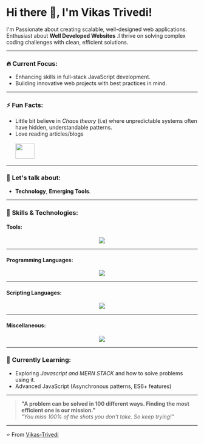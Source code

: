 # Hi there 👋, I'm **Vikas Trivedi**!

I'm Passionate about creating scalable, well-designed web applications. Enthusiast about **Well Developed Websites** .I thrive on solving complex coding challenges with clean, efficient solutions.

---

### 🔥 **Current Focus:**

- Enhancing skills in full-stack JavaScript development.
- Building innovative web projects with best practices in mind.

---

### ⚡ Fun Facts:

- Little bit believe in _Chaos theory_ (i.e) where unpredictable systems often have hidden, understandable patterns.
- Love reading articles/blogs <br><br> <img src="https://skillicons.dev/icons?i=devto" width="50" height="40"/>
---

### 💬 **Let's talk about**:

- **Technology**, **Emerging Tools**.

---

### 🔧 **Skills & Technologies**:

#### Tools:
<div align="center">
 <img src="https://skillicons.dev/icons?i=bootstrap,git,vscode,github&perline=2"/>
</div>

---

#### Programming Languages:

<div align="center">
    <img src="https://skillicons.dev/icons?i=c,cpp" /><br>
</div>

---

#### Scripting Languages:

<div align="center">
    <img src="https://skillicons.dev/icons?i=javascript,python" /><br>
</div>

---

#### Miscellaneous:
<div align="center">
    <img src="https://skillicons.dev/icons?i=html,css" /><br>
</div>

---

### 🌱 **Currently Learning**:

- Exploring _Javascript and MERN STACK_ and how to solve problems using it.
- Advanced JavaScript (Asynchronous patterns, ES6+ features)

---

> **"A problem can be solved in 100 different ways. Finding the most efficient one is our mission."**  
> _"You miss 100% of the shots you don't take. So keep trying!"_

---

⭐️ From [Vikas-Trivedi](https://github.com/vikas-trivedi01)
